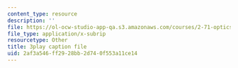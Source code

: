 ```yaml
---
content_type: resource
description: ''
file: https://ol-ocw-studio-app-qa.s3.amazonaws.com/courses/2-71-optics-spring-2009/2af3a546ff2928bb2d740f553a11ce14_jKHejk45Sg.srt
file_type: application/x-subrip
resourcetype: Other
title: 3play caption file
uid: 2af3a546-ff29-28bb-2d74-0f553a11ce14
---
```


